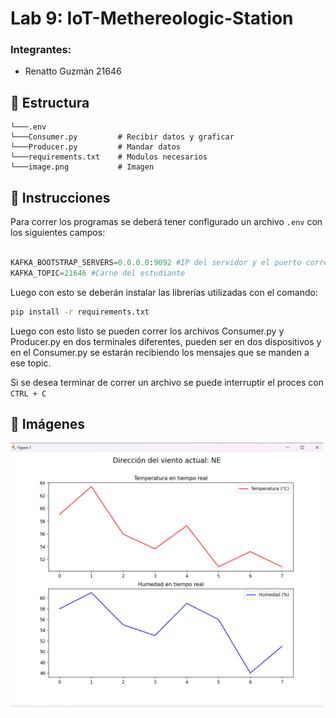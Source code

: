 # Lab 9: IoT-Methereologic-Station
 
### Integrantes: 

- Renatto Guzmán 21646


## 🦄 Estructura

    └───.env
    └───Consumer.py         # Recibir datos y graficar
    └───Producer.py         # Mandar datos
    └───requirements.txt    # Modulos necesarios
    └───image.png           # Imagen


## 🤖 Instrucciones

Para correr los programas se deberá tener configurado un archivo ```.env``` con los siguientes campos: 

```python

KAFKA_BOOTSTRAP_SERVERS=0.0.0.0:9092 #IP del servidor y el puerto correspondiente
KAFKA_TOPIC=21646 #Carne del estudiante

```

Luego con esto se deberán instalar las librerías utilizadas con el comando: 

```bash 
pip install -r requirements.txt
```

Luego con esto listo se pueden correr los archivos Consumer.py y Producer.py en dos terminales diferentes, pueden ser en dos dispositivos y en el Consumer.py se estarán recibiendo los mensajes que se manden a ese topic.

Si se desea terminar de correr un archivo se puede interruptir el proces con ```CTRL + C ```

## 🐸 Imágenes 
<img src="image.png" style="width:500px"></img>